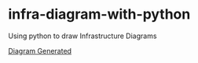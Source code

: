 # infra-diagram-with-python
Using python to draw Infrastructure Diagrams

[Diagram Generated](./x_architecture.png)